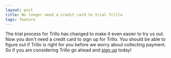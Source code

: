 ```yaml
---
layout: post
title: No longer need a credit card to trial Trillo
tags: feature
---
```


The trial process for Trillo has changed to make it even easier to try us out.  Now you don't need a credit card to sign up for Trillo. You should be able to figure out if Trillo is right for you before we worry about collecting payment.  So if you are considering Trillo go ahead and <a href="https://app.trilloclass.com/organizations/new">sign up</a> today!

